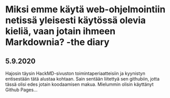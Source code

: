 # Miksi emme käytä web-ohjelmointiin netissä yleisesti käytössä olevia kieliä, vaan jotain ihmeen Markdownia? -the diary

## 5.9.2020

Hajosin täysin HackMD-sivuston toimintaperiaatteisiin ja kyynistyn entisestään tätä alustaa kohtaan. Sain sentään liitettyä sen githubiin, jotta tässä olisi edes jotain koodaamisen makua. Mielummin olisin käyttänyt Github Pages...